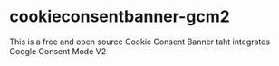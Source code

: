 # cookieconsentbanner-gcm2
This is a free and open source Cookie Consent Banner taht integrates Google Consent Mode V2
